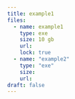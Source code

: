 ```yaml
---
title: example1
files:
  - name: example1
    type: exe
    size: 10 gb
    url: 
    lock: true
  - name: "example2"
    type: "exe"
    size: 
    url: 
draft: false
--- 
```

